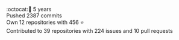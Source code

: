 :octocat::birthday: 5 years  
Pushed 2387 commits  
Own 12 repositories with 456 :star:  
Contributed to 39 repositories with 224 issues and 10 pull requests
